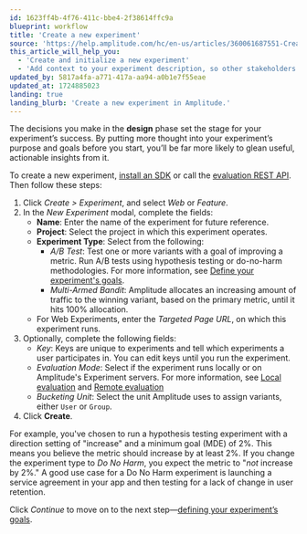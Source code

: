 ```yaml
---
id: 1623ff4b-4f76-411c-bbe4-2f38614ffc9a
blueprint: workflow
title: 'Create a new experiment'
source: 'https://help.amplitude.com/hc/en-us/articles/360061687551-Create-a-new-experiment'
this_article_will_help_you:
  - 'Create and initialize a new experiment'
  - 'Add context to your experiment description, so other stakeholders will understand it'
updated_by: 5817a4fa-a771-417a-aa94-a0b1e7f55eae
updated_at: 1724885023
landing: true
landing_blurb: 'Create a new experiment in Amplitude.'
---
```

The decisions you make in the **design** phase set the stage for your experiment’s success. By putting more thought into your experiment’s purpose and goals before you start, you’ll be far more likely to glean useful, actionable insights from it.

To create a new experiment, [install an SDK](/docs/sdks/experiment-sdks) or call the [evaluation REST API](/docs/apis/experiment/experiment-evaluation-api).  Then follow these steps:

1. Click *Create > Experiment*, and select *Web* or *Feature*.
2. In the *New Experiment* modal, complete the fields:
    - **Name**: Enter the name of the experiment for future reference.
    - **Project**: Select the project in which this experiment operates.
    - **Experiment Type**: Select from the following:
      - *A/B Test*: Test one or more variants with a goal of improving a metric. Run A/B tests using hypothesis testing or do-no-harm methodologies. For more information, see [Define your experiment's goals](/docs/feature-experiment/workflow/define-goals).
      - *Multi-Armed Bandit*: Amplitude allocates an increasing amount of traffic to the winning variant, based on the primary metric, until it hits 100% allocation.
    - For Web Experiments, enter the *Targeted Page URL*, on which this experiment runs.
3. Optionally, complete the following fields:
   - *Key*: Keys are unique to experiments and tell which experiments a user participates in. You can edit keys until you run the experiment.
   - *Evaluation Mode*: Select if the experiment runs locally or on Amplitude's Experiment servers. For more information, see [Local evaluation](/docs/feature-experiment/local-evaluation) and [Remote evaluation](/docs/feature-experiment/remote-evaluation)
   - *Bucketing Unit*: Select the unit Amplitude uses to assign variants, either `User` or `Group`.
4. Click **Create**.
  
For example, you've chosen to run a hypothesis testing experiment with a direction setting of "increase" and a minimum goal (MDE) of 2%. This means you believe the metric should increase by at least 2%. If you change the experiment type to *Do No Harm*, you expect the metric to "*not* increase by 2%." A good use case for a Do No Harm experiment is launching a service agreement in your app and then testing for a lack of change in user retention.

Click *Continue* to move on to the next step—[defining your experiment’s goals](/docs/feature-experiment/workflow/define-goals).
